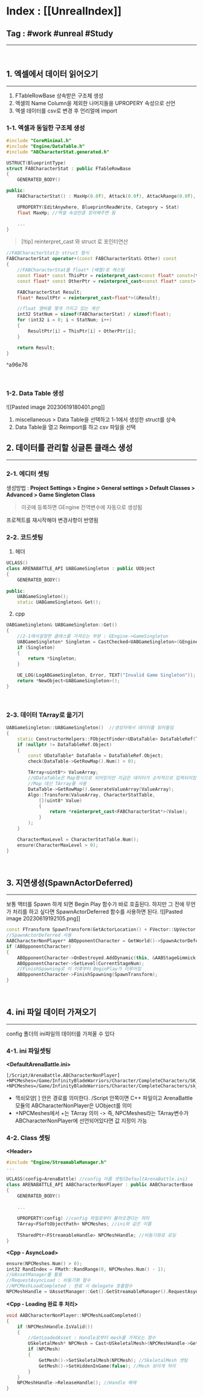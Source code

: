 # Index : [[UnrealIndex]]
## Tag : #work #unreal #Study 
---
   
## 1. 엑셀에서 데이터 읽어오기
---
1. FTableRowBase 상속받은 구조체 생성
2. 엑셀의 Name Column을 제외한 나머지들을 UPROPERY 속성으로 선언
3. 엑셀 데이터를 csv로 변경 후 언리얼에 import
   
### 1-1. 엑셀과 동일한 구조체 생성
```cpp
#include "CoreMinimal.h"
#include "Engine/DataTable.h"
#include "ABCharacterStat.generated.h"

USTRUCT(BlueprintType)
struct FABCharacterStat : public FTableRowBase
{
	GENERATED_BODY()

public:
	FABCharacterStat() : MaxHp(0.0f), Attack(0.0f), AttackRange(0.0f), AttackSpeed(0.0f) {}

	UPROPERTY(EditAnywhere, BlueprintReadWrite, Category = Stat)
	float MaxHp; //엑셀 속성만큼 정의해주면 됨

	...
}
```

> [!tip] reinterpret_cast 와 struct 로 포인터연산
```cpp
//FABCharacterStat는 struct 형식
FABCharacterStat operator+(const FABCharacterStat& Other) const
{
	//FABCharacterStat를 float* (배열)로 캐스팅
	const float* const ThisPtr = reinterpret_cast<const float* const>(this);
	const float* const OtherPtr = reinterpret_cast<const float* const>(&Other);

	FABCharacterStat Result;
	float* ResultPtr = reinterpret_cast<float*>(&Result);

	//float 맴버를 몇개 가지고 있는 계산
	int32 StatNum = sizeof(FABCharacterStat) / sizeof(float);
	for (int32 i = 0; i < StatNum; i++)
	{
		ResultPtr[i] = ThisPtr[i] + OtherPtr[i];
	}

	return Result;
}
```

^a96e76

   
### 1-2. Data Table 생성
![[Pasted image 20230619180401.png]]
1. miscellaneous > Data Table을 선택하고 1-1에서 생성한 struct를 상속
2. Data Table을 열고 Reimport를 하고 csv 파일을 선택
   
   
## 2. 데이터를 관리할 싱글톤 클래스 생성
---
### 2-1. 에디터 셋팅
생성방법 : **Project Settings > Engine > General settings > Default Classes > Advanced > Game Singleton Class**
> 이곳에 등록하면 GEngine 전역변수에 자동으로 생성됨

프로젝트를 재시작해야 변경사항이 반영됨
   
### 2-2. 코드셋팅
1. 헤더
```cpp
UCLASS()
class ARENABATTLE_API UABGameSingleton : public UObject
{
	GENERATED_BODY()
	
public:
	UABGameSingleton();
	static UABGameSingleton& Get();
```
2. cpp
```cpp
UABGameSingleton& UABGameSingleton::Get()
{
	//2-1에서설정한 클래스를 가져오는 부분 : GEngine->GameSingleton 
	UABGameSingleton* Singleton = CastChecked<UABGameSingleton>(GEngine->GameSingleton);
	if (Singleton)
	{
		return *Singleton;
	}

	UE_LOG(LogABGameSingleton, Error, TEXT("Invalid Game Singleton"));
	return *NewObject<UABGameSingleton>();
}
```
   
### 2-3. 데이터 TArray로 옮기기
```cpp
UABGameSingleton::UABGameSingleton()  //생성자에서 데이터를 읽어들임
{
	static ConstructorHelpers::FObjectFinder<UDataTable> DataTableRef(TEXT("/Script/Engine.DataTable'/Game/ArenaBattle/GameData/ABCharacterStatTable.ABCharacterStatTable'"));
	if (nullptr != DataTableRef.Object)
	{
		const UDataTable* DataTable = DataTableRef.Object;
		check(DataTable->GetRowMap().Num() > 0);

		TArray<uint8*> ValueArray;
		//UDataTable은 Map형식으로 되어있지만 지금은 데이터가 순차적으로 입력되어있어서
		//Map 대신 TArray를 사용
		DataTable->GetRowMap().GenerateValueArray(ValueArray);
		Algo::Transform(ValueArray, CharacterStatTable,
			[](uint8* Value)
			{
				return *reinterpret_cast<FABCharacterStat*>(Value);
			}
		);
	}

	CharacterMaxLevel = CharacterStatTable.Num();
	ensure(CharacterMaxLevel > 0);
}
```
   
   
## 3. 지연생성(SpawnActorDeferred)
---
보통 액터를 Spawn 하게 되면 Begin Play 함수가 바로 호출된다.
하지만 그 전에 무언가 처리를 하고 싶다면 SpawnActorDeferred 함수를 사용하면 된다.
![[Pasted image 20230619192105.png]]
```cpp
const FTransform SpawnTransform(GetActorLocation() + FVector::UpVector * 88.0f);
//SpawnActorDeferred 사용
AABCharacterNonPlayer* ABOpponentCharacter = GetWorld()->SpawnActorDeferred<AABCharacterNonPlayer>(OpponentClass, SpawnTransform);
if (ABOpponentCharacter)
{
	ABOpponentCharacter->OnDestroyed.AddDynamic(this, &AABStageGimmick::OnOpponentDestroyed);
	ABOpponentCharacter->SetLevel(CurrentStageNum);
	//FinishSpawning로 이 이후부터 BeginPlay가 이루어짐
	ABOpponentCharacter->FinishSpawning(SpawnTransform);
}
```
   
   
## 4. ini 파일 데이터 가져오기
---
config 폴더의 ini파일의 데이터를 가져올 수 있다
   
### 4-1. ini 파일셋팅
**\<DefaultArenaBattle.ini>**
```
[/Script/ArenaBattle.ABCharacterNonPlayer]
+NPCMeshes=/Game/InfinityBladeWarriors/Character/CompleteCharacters/SK_CharM_Barbarous.SK_CharM_Barbarous 
+NPCMeshes=/Game/InfinityBladeWarriors/Character/CompleteCharacters/sk_CharM_Base.sk_CharM_Base 
```
+ 꺽쇠모양\[ ] 안은 경로를 의미한다. /Script 안쪽이면 C++ 파일이고 ArenaBattle모듈의 ABCharacterNonPlayer은 UObject를 의미
+ \+NPCMeshes에서 +는 TArray 의미
-> 즉, NPCMeshes라는 TArray변수가 ABCharacterNonPlayer에 선언되어있다면 값 지정이 가능
   
### 4-2. Class 셋팅
**\<Header>**
```cpp
#include "Engine/StreamableManager.h"
...

UCLASS(config=ArenaBattle) //config 이름 셋팅(DefaultArenaBattle.ini)
class ARENABATTLE_API AABCharacterNonPlayer : public AABCharacterBase
{
	GENERATED_BODY()
	
	...
	
	UPROPERTY(config) //config 파일로부터 불러오겠다는 의미
	TArray<FSoftObjectPath> NPCMeshes; //ini와 같은 이름
	
	TSharedPtr<FStreamableHandle> NPCMeshHandle; //비동기화로 로딩
}
```
**\<Cpp - AsyncLoad>**
```cpp
ensure(NPCMeshes.Num() > 0);
int32 RandIndex = FMath::RandRange(0, NPCMeshes.Num() - 1);
//UAssetManager를 활용
//RequestAsyncLoad : 비동기화 함수
//NPCMeshLoadCompleted : 완료 시 delegate 호출함수
NPCMeshHandle = UAssetManager::Get().GetStreamableManager().RequestAsyncLoad(NPCMeshes[RandIndex], FStreamableDelegate::CreateUObject(this, &AABCharacterNonPlayer::NPCMeshLoadCompleted));
```
**\<Cpp - Loading 완료 후 처리>**
```cpp
void AABCharacterNonPlayer::NPCMeshLoadCompleted()
{
	if (NPCMeshHandle.IsValid())
	{
		//GetLoadedAsset : Handle로부터 mesh를 가져오는 함수
		USkeletalMesh* NPCMesh = Cast<USkeletalMesh>(NPCMeshHandle->GetLoadedAsset());
		if (NPCMesh)
		{
			GetMesh()->SetSkeletalMesh(NPCMesh); //SkeletalMesh 셋팅
			GetMesh()->SetHiddenInGame(false); //Mesh 보이게 처리
		}
	}
	NPCMeshHandle->ReleaseHandle(); //Handle 해제
}
```
